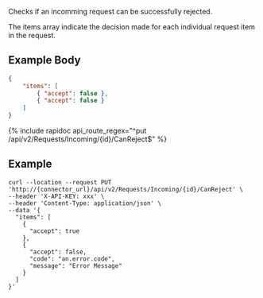Checks if an incomming request can be successfully rejected.

The items array indicate the decision made for each individual request item in the request.

## Example Body

```json
{
    "items": [
        { "accept": false },
        { "accept": false }
    ]
}
```

{% include rapidoc api_route_regex="^put /api/v2/Requests/Incoming/{id}/CanReject$" %}

## Example

```shell
curl --location --request PUT 'http://{connector_url}/api/v2/Requests/Incoming/{id}/CanReject' \
--header 'X-API-KEY: xxx' \
--header 'Content-Type: application/json' \
--data '{
  "items": [
    {
      "accept": true
    },
    {
      "accept": false,
      "code": "an.error.code",
      "message": "Error Message"
    }
  ]
}'
```
